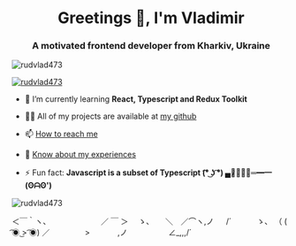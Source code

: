 <h1 align="center">Greetings 👋, I'm Vladimir</h1>
<h3 align="center">A motivated frontend developer from Kharkiv, Ukraine</h3>

<p align="left"> <img src="https://komarev.com/ghpvc/?username=rudvlad473&label=Profile%20views&color=0e75b6&style=flat" alt="rudvlad473" /> </p>

<p align="left"> <a href="https://github.com/ryo-ma/github-profile-trophy"><img src="https://github-profile-trophy.vercel.app/?username=rudvlad473" alt="rudvlad473" /></a> </p>

- 🌱 I’m currently learning **React, Typescript and Redux Toolkit**

- 👨‍💻 All of my projects are available at [my github](https://github.com/RudVlad473)

- 📫 [How to reach me](https://www.linkedin.com/in/vladimir-rudenko/)

- 📄 [Know about my experiences](https://drive.google.com/file/d/1I8OxEmtchfUjusL5cvRjkN5pLDuv8UYk/view?usp=sharing)

- ⚡ Fun fact: **Javascript is a subset of Typescript (͡° ͜ʖ ͡°) ▄︻̷̿┻̿═━一 (ʘᗩʘ')**

<p><img align="center" src="https://github-readme-stats.vercel.app/api/top-langs?username=rudvlad473&show_icons=true&locale=en&layout=compact" alt="rudvlad473" /></p>

＜￣｀ヽ、　　　　　　　／ ￣ ＞
　ゝ、　　＼　／⌒ヽ,ノ 　 /´
　　　ゝ、 （ ( ͡◉ ͜> ͡◉) ／
　　 　　>　 　 　,ノ
　　　　　∠_,,,/´
